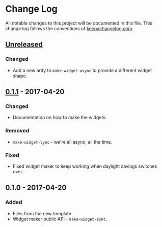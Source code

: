 # Change Log
All notable changes to this project will be documented in this file. This change log follows the conventions of [keepachangelog.com](http://keepachangelog.com/).

## [Unreleased]
### Changed
- Add a new arity to `make-widget-async` to provide a different widget shape.

## [0.1.1] - 2017-04-20
### Changed
- Documentation on how to make the widgets.

### Removed
- `make-widget-sync` - we're all async, all the time.

### Fixed
- Fixed widget maker to keep working when daylight savings switches over.

## 0.1.0 - 2017-04-20
### Added
- Files from the new template.
- Widget maker public API - `make-widget-sync`.

[Unreleased]: https://github.com/your-name/exp/compare/0.1.1...HEAD
[0.1.1]: https://github.com/your-name/exp/compare/0.1.0...0.1.1
